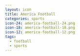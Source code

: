 ```yaml
---
layout: icon
title: America Football
categories: sports
icon-24: america-football-24.png
icon-18: america-football-18.png
icon-12: america-football-12.png
tags:
  - football
  - sports
---
```


